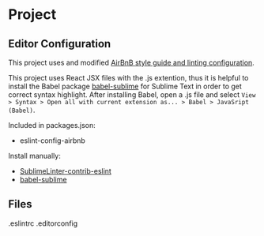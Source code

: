 # Project

## Editor Configuration

This project uses and modified [AirBnB style guide and linting configuration](https://github.com/airbnb/javascript/tree/master/packages/eslint-config-airbnb).

This project uses React JSX files with the .js extention, thus it is helpful to install the Babel package [babel-sublime](https://github.com/babel/babel-sublime/) for Sublime Text in order to get correct syntax highlight.  After installing Babel, open a .js file and select `View > Syntax > Open all with current extension as... > Babel > JavaSript (Babel)`.

Included in packages.json:
- eslint-config-airbnb

Install manually:
- [SublimeLinter-contrib-eslint](https://github.com/roadhump/SublimeLinter-eslint)
- [babel-sublime](https://github.com/babel/babel-sublime/)

## Files
.eslintrc
.editorconfig